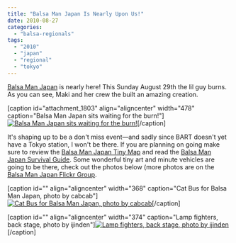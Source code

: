 ```yaml
---
title: "Balsa Man Japan Is Nearly Upon Us!"
date: 2010-08-27
categories: 
  - "balsa-regionals"
tags: 
  - "2010"
  - "japan"
  - "regional"
  - "tokyo"
---
```


[Balsa Man Japan](http://www.burninja.info/balsaman) is nearly here! This Sunday August 29th the lil guy burns. As you can see, Maki and her crew the built an amazing creation.

\[caption id="attachment\_1803" align="aligncenter" width="478" caption="Balsa Man Japan sits waiting for the burn!"\][![Balsa Man Japan sits waiting for the burn!](/images/balsaman-japan.jpg "Balsa Man Japan sits waiting for the burn!")](http://balsaman.org/wp-content/uploads/2010/08/balsaman-japan.jpg)\[/caption\]

It's shaping up to be a don't miss event—and sadly since BART doesn't yet have a Tokyo station, I won't be there. If you are planning on going make sure to review the [Balsa Man Japan Tiny Map](http://www.flickr.com/photos/ijinden/4921888906/in/pool-1462959@N24/) and read the [Balsa Man Japan Survival Guide](http://translate.google.com/translate?js=y&prev=_t&hl=en&ie=UTF-8&layout=1&eotf=1&u=http://www.burninja.info/balsaman/survival.htm&sl=auto&tl=en). Some wonderful tiny art and minute vehicles are going to be there, check out the photos below (more photos are on the [Balsa Man Japan Flickr Group](http://www.flickr.com/groups/1462959@N24/pool/with/4921888906/).

\[caption id="" align="aligncenter" width="368" caption="Cat Bus for Balsa Man Japan, photo by cabcab"\][![Cat Bus for Balsa Man Japan, photo by cabcab](/images/4932705034_8989e5dcb4_b.jpg "Cat Bus for Balsa Man Japan, photo by cabcab")](http://www.flickr.com/photos/cabcab/4932705034/in/pool-1462959@N24/)\[/caption\]

\[caption id="" align="aligncenter" width="374" caption="Lamp fighters, back stage, photo by ijinden"\][![Lamp fighters, back stage, photo by ijinden](/images/4930229068_c045246e20.jpg "Lamp fighters, back stage, photo by ijinden")](http://www.flickr.com/photos/ijinden/4930229068/in/pool-1462959@N24/)\[/caption\]
